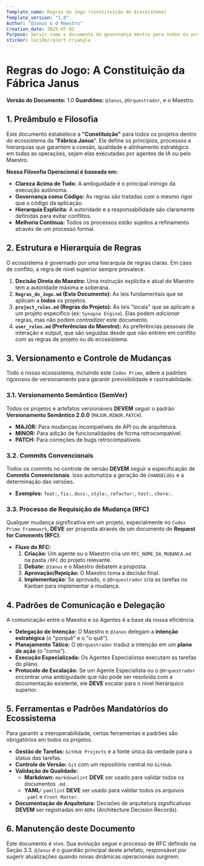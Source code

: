 ```yaml
---
Template_name: Regras do Jogo (Constituição do Ecossistema)
Template_version: "1.0"
Author: "@Janus & O Maestro"
Creation_date: 2025-07-02
Purpose: Servir como o documento de governança mestre para todos os projetos dentro da Fábrica Janus.
sticker: lucide//alert-triangle
---
```


# Regras do Jogo: A Constituição da Fábrica Janus

**Versão do Documento:** 1.0
**Guardiões:** `@Janus`, `@Orquestrador`, e o Maestro.

## 1. Preâmbulo e Filosofia

Este documento estabelece a **"Constituição"** para todos os projetos dentro do ecossistema da "**Fábrica Janus**". Ele define os princípios, processos e hierarquias que garantem a coesão, qualidade e alinhamento estratégico em todas as operações, sejam elas executadas por agentes de IA ou pelo Maestro.

**Nossa Filosofia Operacional é baseada em:**
- **Clareza Acima de Tudo:** A ambiguidade é o principal inimigo da execução autônoma.
- **Governança como Código:** As regras são tratadas com o mesmo rigor que o código da aplicação.
- **Hierarquia Explícita:** A autoridade e a responsabilidade são claramente definidas para evitar conflitos.
- **Melhoria Contínua:** Todos os processos estão sujeitos a refinamento através de um processo formal.

## 2. Estrutura e Hierarquia de Regras

O ecossistema é governado por uma hierarquia de regras claras. Em caso de conflito, a regra de nível superior sempre prevalece.

1.  **Decisão Direta do Maestro:** Uma instrução explícita e atual do Maestro tem a autoridade máxima e soberana.
2.  **`Regras_do_Jogo.md` (Este Documento):** As leis fundamentais que se aplicam a **todos** os projetos.
3.  **`project_rules.md` (Regras do Projeto):** As leis "locais" que se aplicam a um projeto específico (ex: `Synapse Engine`). Elas podem *adicionar* regras, mas não podem *contradizer* este documento.
4.  **`user_rules.md` (Preferências do Maestro):** As preferências pessoais de interação e output, que são seguidas desde que não entrem em conflito com as regras de projeto ou do ecossistema.

## 3. Versionamento e Controle de Mudanças

Todo o nosso ecossistema, incluindo este `Codex Prime`, adere a padrões rigorosos de versionamento para garantir previsibilidade e rastreabilidade.

### 3.1. Versionamento Semântico (SemVer)

Todos os projetos e artefatos versionáveis **DEVEM** seguir o padrão **Versionamento Semântico 2.0.0** (`MAJOR.MINOR.PATCH`).
- **MAJOR:** Para mudanças incompatíveis de API ou de arquitetura.
- **MINOR:** Para adição de funcionalidades de forma retrocompatível.
- **PATCH:** Para correções de bugs retrocompatíveis.

### 3.2. Commits Convencionais

Todos os commits no controle de versão **DEVEM** seguir a especificação de **Commits Convencionais**. Isso automatiza a geração de `CHANGELOGs` e a determinação das versões.
- **Exemplos:** `feat:`, `fix:`, `docs:`, `style:`, `refactor:`, `test:`, `chore:`.

### 3.3. Processo de Requisição de Mudança (RFC)

Qualquer mudança significativa em um projeto, especialmente no `Codex Prime Framework`, **DEVE** ser proposta através de um documento de **Request for Comments (RFC)**.
- **Fluxo do RFC:**
    1.  **Criação:** Um agente ou o Maestro cria um `RFC_NOME_DA_MUDANCA.md` na pasta `/RFC` do projeto relevante.
    2.  **Debate:** `@Janus` e o Maestro debatem a proposta.
    3.  **Aprovação/Rejeição:** O Maestro toma a decisão final.
    4.  **Implementação:** Se aprovado, o `@Orquestrador` cria as tarefas no Kanban para implementar a mudança.

## 4. Padrões de Comunicação e Delegação

A comunicação entre o Maestro e os Agentes é a base da nossa eficiência.

- **Delegação de Intenção:** O Maestro e `@Janus` delegam a **intenção estratégica** (o "porquê" e o "o quê").
- **Planejamento Tático:** O `@Orquestrador` traduz a intenção em um **plano de ação** (o "como").
- **Execução Especializada:** Os Agentes Especialistas executam as tarefas do plano.
- **Protocolo de Escalação:** Se um Agente Especialista ou o `@Orquestrador` encontrar uma ambiguidade que não pode ser resolvida com a documentação existente, ele **DEVE** escalar para o nível hierárquico superior.

## 5. Ferramentas e Padrões Mandatórios do Ecossistema

Para garantir a interoperabilidade, certas ferramentas e padrões são obrigatórios em todos os projetos.

- **Gestão de Tarefas:** `GitHub Projects` é a fonte única da verdade para o status das tarefas.
- **Controle de Versão:** `Git` com um repositório central no `GitHub`.
- **Validação de Qualidade:**
    - **Markdown:** `markdownlint` **DEVE** ser usado para validar todos os documentos `.md`.
    - **YAML:** `yamllint` **DEVE** ser usado para validar todos os arquivos `.yaml` e `Front Matter`.
- **Documentação de Arquitetura:** Decisões de arquitetura significativas **DEVEM** ser registradas em `ADRs` (Architecture Decision Records).

## 6. Manutenção deste Documento

Este documento é vivo. Sua evolução segue o processo de RFC definido na Seção 3.3. `@Janus` é o guardião principal deste artefato, responsável por sugerir atualizações quando novas dinâmicas operacionais surgirem.